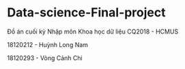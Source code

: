 # Data-science-Final-project
Đồ án cuối kỳ Nhập môn Khoa học dữ liệu CQ2018 - HCMUS

18120212 - Huỳnh Long Nam

18120293 - Vòng Cảnh Chi

